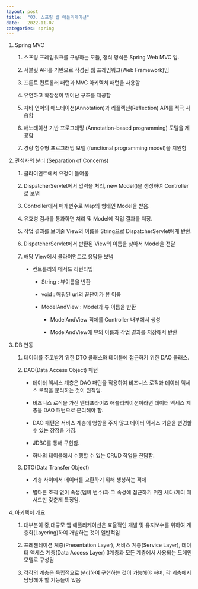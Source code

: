 ```yaml
---
layout: post
title:  "03. 스프링 웹 애플리케이션"
date:   2022-11-07
categories: spring
---
```

1. Spring MVC 

    1) 스프링 프레임워크를 구성하는 모듈, 정식 명식은 Spring Web MVC 임.

    2) 서블릿 API를 기반으로 작성된 웹 프레임워크(Web Framework)임 

    3) 프론트 컨트롤러 패턴과 MVC 아키텍쳐 패턴을 사용함 

    4) 유연하고 확장성이 뛰어난 구조를 제공함 

    5) 자바 언어의 애노테이션(Annotation)과 리플렉션(Reflection) API를 적극 사용함

    6) 애노테이션 기반 프로그래밍 (Annotation-based programming) 모델을 제공함

    7) 경량 함수형 프로그래밍 모델 (functional programming model)을 지원함 

2. 관심사의 분리 (Separation of Concerns)

    1) 클라이언트에서 요청이 들어옴     

    2) DispatcherServlet에서 입력을 처리, new Model()을 생성하여 Controller로 보냄 

    3) Controller에서 매개변수로 Map의 형태인 Model을 받음.

    4) 유효성 검사를 통과하면 처리 및 Model에 작업 결과를 저장.

    5) 작업 결과를 보여줄 View의 이름을 String으로 DispatcherServlet에게 반환.

    6) DispatcherServlet에서 반환된 View의 이름을 찾아서 Model을 전달 

    7) 해당 View에서 클라이언트로 응답을 보냄 

        - 컨트롤러의 메서드 리턴타입 
            - String : 뷰이름을 반환

            - void : 매핑된 url의 끝단어가 뷰 이름     

            - ModelAndView : Model과 뷰 이름을 반환 

                - ModelAndView 객체를 Controller 내부에서 생성

                - ModelAndView에 뷰의 이름과 작업 결과를 저장해서 반환 

3. DB 연동

    1) 데이터를 주고받기 위한 DTO 클래스와 테이블에 접근하기 위한 DAO 클래스.

    2) DAO(Data Access Object) 패턴

        - 데이터 액세스 계층은 DAO 패턴을 적용하여 비즈니스 로직과 데이터 액세스 로직을     분리하는 것이 원칙임.

        - 비즈니스 로직을 가진 엔터프라이즈 애플리케이션이라면 데이터 액세스 계층을 DAO 패턴으로 분리해야 함.

        - DAO 패턴은 서비스 계층에 영향을 주지 않고 데이터 액세스 기술을 변경할 수 있는 장점을 가짐.

        - JDBC를 통해 구현함.

        - 하나의 테이블에서 수행할 수 있는 CRUD 작업을 전담함.

    3) DTO(Data Transfer Object)

        - 계층 사이에서 데이터를 교환하기 위해 생성하는 객체

        - 별다른 조직 없이 속성(멤버 변수)과 그 속성에 접근하기 위한
          세터/게터 메서드만 갖춘게 특징임.

4. 아키텍처 개요 

    1) 대부분이 중,대규모 웹 애플리케이션은 효율적인 개발 및 유지보수를 위하여 계층화(Layering)하여 개발하는 것이 일반적임

    2) 프레젠테이션 계층(Presentation Layer), 서비스 계층(Service Layer), 데이터 액세스 계층(Data Access Layer) 3계층과 모든 계층에서 사용되는 도메인 모델로 구성됨

    3) 각각의 계층은 독립적으로 분리하여 구현하는 것이 가능해야 하며, 각 계층에서 담당해야 할 기능들이 있음
